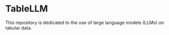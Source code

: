 # TableLLM
This repository is dedicated to the use of large language models (LLMs) on tabular data.
